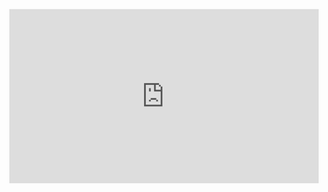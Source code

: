 <iframe width="560" height="315" src="https://www.youtube.com/embed/jUGK-CtM-Mk" frameborder="0" allowfullscreen></iframe>

